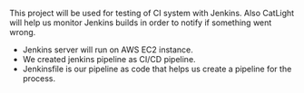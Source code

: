 This project will be used for testing of CI system with Jenkins.
Also CatLight will help us monitor Jenkins builds in order to notify if something went wrong.

- Jenkins server will run on AWS EC2 instance.
- We created jenkins pipeline as CI/CD pipeline.
- Jenkinsfile is our pipeline as code that helps us create a pipeline for the process.
